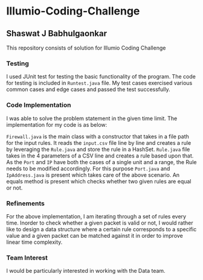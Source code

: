 # Illumio-Coding-Challenge
## Shaswat J Babhulgaonkar

This repository consists of solution for Illumio Coding Challenge

### Testing

I used JUnit test for testing the basic functionality of the program. The code for testing is included in ```Runtest.java``` file. My test cases exercised various common cases and edge cases and passed the test successfully.

### Code Implementation

I was able to solve the problem statement in the given time limit. The implementation for my code is as below:

```Firewall.java``` is the main class with a constructor that takes in a file path for the input rules. It reads the ```input.csv``` file
line by line and creates a rule by leveraging the ```Rule.java``` and store the rule in a HashSet. ```Rule.java``` file takes in the 4 parameters of a CSV line and creates a rule based upon that. As the ```Port``` and
```IP``` have both the cases of a single unit and a range, the Rule needs to be modified accordingly. For this purpose ```Port.java```
and ```IpAddress.java``` is present which takes care of the above scenario. An equals method is present which checks whether two 
given rules are equal or not.

### Refinements

For the above implementation, I am iterating through a set of rules every time. Inorder to check whether a given packet is valid or not, I would rather like to design a data structure where a certain rule corresponds to a specific value and a given packet can be matched against it in order to improve linear time complexity.

### Team Interest
I would be particularly interested in working with the Data team.
